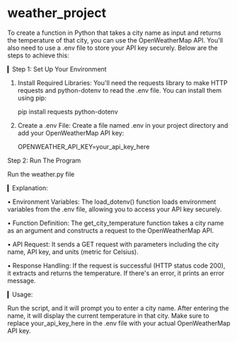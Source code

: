 # weather_project
To create a function in Python that takes a city name as input and returns the temperature of that city, you can use the OpenWeatherMap API. You'll also need to use a .env file to store your API key securely. Below are the steps to achieve this:

▎Step 1: Set Up Your Environment

1. Install Required Libraries:
   You'll need the requests library to make HTTP requests and python-dotenv to read the .env file. You can install them using pip:

   
   pip install requests python-dotenv
   

2. Create a .env File:
   Create a file named .env in your project directory and add your OpenWeatherMap API key:

   
   OPENWEATHER_API_KEY=your_api_key_here
   
Step 2: Run The Program

Run the weather.py file



▎Explanation:

• Environment Variables: The load_dotenv() function loads environment variables from the .env file, allowing you to access your API key securely.

• Function Definition: The get_city_temperature function takes a city name as an argument and constructs a request to the OpenWeatherMap API.

• API Request: It sends a GET request with parameters including the city name, API key, and units (metric for Celsius).

• Response Handling: If the request is successful (HTTP status code 200), it extracts and returns the temperature. If there's an error, it prints an error message.

▎Usage:

Run the script, and it will prompt you to enter a city name. After entering the name, it will display the current temperature in that city. Make sure to replace your_api_key_here in the .env file with your actual OpenWeatherMap API key.
